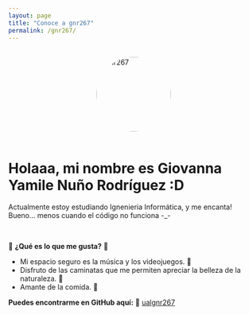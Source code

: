 ```yaml
---
layout: page
title: "Conoce a gnr267"
permalink: /gnr267/
---
```

<br>

<img src="{{ site.baseurl }}/assets/gnr267.jpg" alt="gnr267" draggable="false" style="width: 150px; height: 150px; border-radius: 50%; object-fit: cover; display: block; margin: 0 auto;">

<br>

# Holaaa, mi nombre es Giovanna Yamile Nuño Rodríguez :D

Actualmente estoy estudiando Ignenieria Informática, y me encanta! Bueno... menos cuando el código no funciona -_-

<br>

🦝 **¿Qué es lo que me gusta?** 🦝
- Mi espacio seguro es la música y los videojuegos. 👾
- Disfruto de las caminatas que me permiten apreciar la belleza de la naturaleza. 🍃
- Amante de la comida. 🍪   

**Puedes encontrarme en GitHub aquí:** 🐙
<a href="https://github.com/ualgnr267" target="_blank"> ualgnr267</a> 